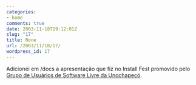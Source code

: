 ```yaml
---
categories:
- home
comments: true
date: 2003-11-18T19:12:01Z
slug: "17"
title: None
url: /2003/11/18/17/
wordpress_id: 17
---
```


Adicionei em /docs a apresentação que fiz no Install Fest promovido pelo [Grupo de Usuários de Software Livre da Unochapecó](http://www.slchapeco.org).
